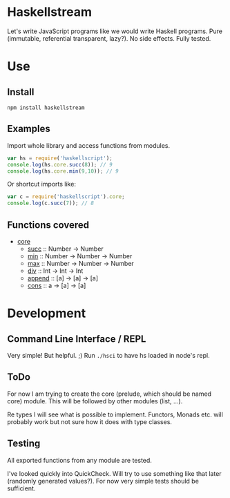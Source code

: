 Haskellstream
=============

Let's write JavaScript programs like we would write Haskell programs. Pure (immutable, referential transparent, lazy?). No side effects. Fully tested.

Use
===

Install
-------

    npm install haskellstream

Examples
--------

Import whole library and access functions from modules.

```JavaScript
var hs = require('haskellscript');
console.log(hs.core.succ(8)); // 9
console.log(hs.core.min(9,10)); // 9
```

Or shortcut imports like:

```JavaScript
var c = require('haskellscript').core;
console.log(c.succ(7)); // 8
```

Functions covered
-----------------

* [core](lib/core.js)
  * [succ](lib/core.js#L1) :: Number -> Number
  * [min](lib/core.js#L5) :: Number -> Number -> Number
  * [max](lib/core.js#L13) :: Number -> Number -> Number
  * [div](lib/core.js#L21) :: Int -> Int -> Int
  * [append](lib/core.js#L33) :: [a] -> [a] -> [a]
  * [cons](lib/core.js#L37) :: a -> [a] -> [a]

Development
===========

Command Line Interface / REPL
-----------------------------

Very simple! But helpful. ;) Run `./hsci` to have hs loaded in node's repl.

ToDo
----

For now I am trying to create the core (prelude, which should be named core)
module. This will be followed by other modules (list, ...).

Re types I will see what is possible to implement. Functors, Monads etc. will
probably work but not sure how it does with type classes.

Testing
-------

All exported functions from any module are tested.

I've looked quickly into QuickCheck. Will try to use something like that later
(randomly generated values?). For now very simple tests should be sufficient.
